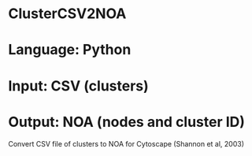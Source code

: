 # ClusterCSV2NOA
# Language: Python
# Input: CSV (clusters)
# Output: NOA (nodes and cluster ID)
Convert CSV file of clusters to NOA for Cytoscape (Shannon et al, 2003)
